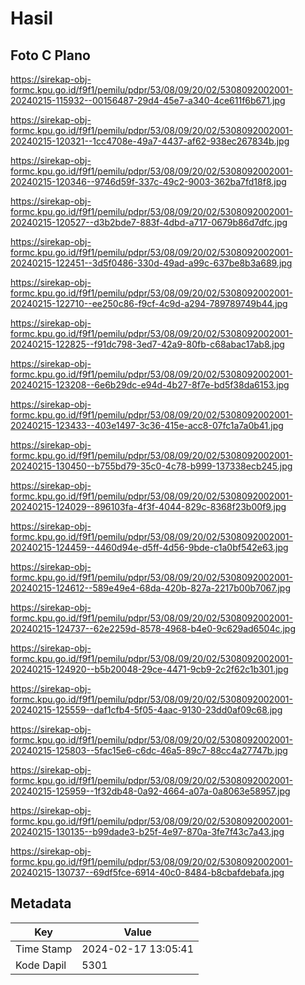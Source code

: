 # Hasil

## Foto C Plano

https://sirekap-obj-formc.kpu.go.id/f9f1/pemilu/pdpr/53/08/09/20/02/5308092002001-20240215-115932--00156487-29d4-45e7-a340-4ce611f6b671.jpg

https://sirekap-obj-formc.kpu.go.id/f9f1/pemilu/pdpr/53/08/09/20/02/5308092002001-20240215-120321--1cc4708e-49a7-4437-af62-938ec267834b.jpg

https://sirekap-obj-formc.kpu.go.id/f9f1/pemilu/pdpr/53/08/09/20/02/5308092002001-20240215-120346--9746d59f-337c-49c2-9003-362ba7fd18f8.jpg

https://sirekap-obj-formc.kpu.go.id/f9f1/pemilu/pdpr/53/08/09/20/02/5308092002001-20240215-120527--d3b2bde7-883f-4dbd-a717-0679b86d7dfc.jpg

https://sirekap-obj-formc.kpu.go.id/f9f1/pemilu/pdpr/53/08/09/20/02/5308092002001-20240215-122451--3d5f0486-330d-49ad-a99c-637be8b3a689.jpg

https://sirekap-obj-formc.kpu.go.id/f9f1/pemilu/pdpr/53/08/09/20/02/5308092002001-20240215-122710--ee250c86-f9cf-4c9d-a294-789789749b44.jpg

https://sirekap-obj-formc.kpu.go.id/f9f1/pemilu/pdpr/53/08/09/20/02/5308092002001-20240215-122825--f91dc798-3ed7-42a9-80fb-c68abac17ab8.jpg

https://sirekap-obj-formc.kpu.go.id/f9f1/pemilu/pdpr/53/08/09/20/02/5308092002001-20240215-123208--6e6b29dc-e94d-4b27-8f7e-bd5f38da6153.jpg

https://sirekap-obj-formc.kpu.go.id/f9f1/pemilu/pdpr/53/08/09/20/02/5308092002001-20240215-123433--403e1497-3c36-415e-acc8-07fc1a7a0b41.jpg

https://sirekap-obj-formc.kpu.go.id/f9f1/pemilu/pdpr/53/08/09/20/02/5308092002001-20240215-130450--b755bd79-35c0-4c78-b999-137338ecb245.jpg

https://sirekap-obj-formc.kpu.go.id/f9f1/pemilu/pdpr/53/08/09/20/02/5308092002001-20240215-124029--896103fa-4f3f-4044-829c-8368f23b00f9.jpg

https://sirekap-obj-formc.kpu.go.id/f9f1/pemilu/pdpr/53/08/09/20/02/5308092002001-20240215-124459--4460d94e-d5ff-4d56-9bde-c1a0bf542e63.jpg

https://sirekap-obj-formc.kpu.go.id/f9f1/pemilu/pdpr/53/08/09/20/02/5308092002001-20240215-124612--589e49e4-68da-420b-827a-2217b00b7067.jpg

https://sirekap-obj-formc.kpu.go.id/f9f1/pemilu/pdpr/53/08/09/20/02/5308092002001-20240215-124737--62e2259d-8578-4968-b4e0-9c629ad6504c.jpg

https://sirekap-obj-formc.kpu.go.id/f9f1/pemilu/pdpr/53/08/09/20/02/5308092002001-20240215-124920--b5b20048-29ce-4471-9cb9-2c2f62c1b301.jpg

https://sirekap-obj-formc.kpu.go.id/f9f1/pemilu/pdpr/53/08/09/20/02/5308092002001-20240215-125559--daf1cfb4-5f05-4aac-9130-23dd0af09c68.jpg

https://sirekap-obj-formc.kpu.go.id/f9f1/pemilu/pdpr/53/08/09/20/02/5308092002001-20240215-125803--5fac15e6-c6dc-46a5-89c7-88cc4a27747b.jpg

https://sirekap-obj-formc.kpu.go.id/f9f1/pemilu/pdpr/53/08/09/20/02/5308092002001-20240215-125959--1f32db48-0a92-4664-a07a-0a8063e58957.jpg

https://sirekap-obj-formc.kpu.go.id/f9f1/pemilu/pdpr/53/08/09/20/02/5308092002001-20240215-130135--b99dade3-b25f-4e97-870a-3fe7f43c7a43.jpg

https://sirekap-obj-formc.kpu.go.id/f9f1/pemilu/pdpr/53/08/09/20/02/5308092002001-20240215-130737--69df5fce-6914-40c0-8484-b8cbafdebafa.jpg


## Metadata

| Key        | Value               |
| ---------- | ------------------- |
| Time Stamp | 2024-02-17 13:05:41 |
| Kode Dapil | 5301                |



